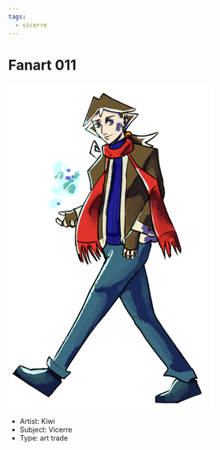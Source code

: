 ```yaml
---
tags:
  - vicerre
---
```


# Fanart 011

<img src="assets/2024-02-03_fanimage-011.png">

- Artist: Kiwi
- Subject: Vicerre
- Type: art trade
